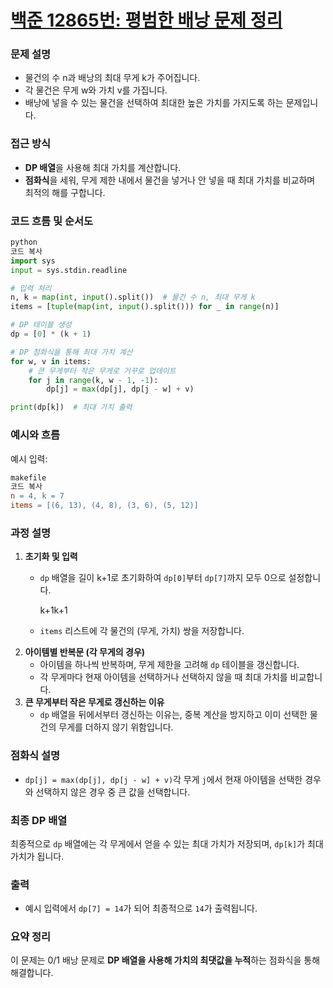 # [백준 12865번: 평범한 배낭 문제 정리](https://www.acmicpc.net/problem/12865)
### 문제 설명

- 물건의 수 n과 배낭의 최대 무게 k가 주어집니다.
- 각 물건은 무게 w와 가치 v를 가집니다.
- 배낭에 넣을 수 있는 물건을 선택하여 최대한 높은 가치를 가지도록 하는 문제입니다.

### 접근 방식

- **DP 배열**을 사용해 최대 가치를 계산합니다.
- **점화식**을 세워, 무게 제한 내에서 물건을 넣거나 안 넣을 때 최대 가치를 비교하며 최적의 해를 구합니다.

### 코드 흐름 및 순서도

```python
python
코드 복사
import sys
input = sys.stdin.readline

# 입력 처리
n, k = map(int, input().split())  # 물건 수 n, 최대 무게 k
items = [tuple(map(int, input().split())) for _ in range(n)]

# DP 테이블 생성
dp = [0] * (k + 1)

# DP 점화식을 통해 최대 가치 계산
for w, v in items:
    # 큰 무게부터 작은 무게로 거꾸로 업데이트
    for j in range(k, w - 1, -1):
        dp[j] = max(dp[j], dp[j - w] + v)

print(dp[k])  # 최대 가치 출력

```

### 예시와 흐름

예시 입력:

```makefile
makefile
코드 복사
n = 4, k = 7
items = [(6, 13), (4, 8), (3, 6), (5, 12)]

```

### 과정 설명

1. **초기화 및 입력**
    - `dp` 배열을 길이 k+1로 초기화하여 `dp[0]`부터 `dp[7]`까지 모두 0으로 설정합니다.
        
        k+1k+1
        
    - `items` 리스트에 각 물건의 (무게, 가치) 쌍을 저장합니다.
2. **아이템별 반복문 (각 무게의 경우)**
    - 아이템을 하나씩 반복하며, 무게 제한을 고려해 `dp` 테이블을 갱신합니다.
    - 각 무게마다 현재 아이템을 선택하거나 선택하지 않을 때 최대 가치를 비교합니다.
3. **큰 무게부터 작은 무게로 갱신하는 이유**
    - `dp` 배열을 뒤에서부터 갱신하는 이유는, 중복 계산을 방지하고 이미 선택한 물건의 무게를 더하지 않기 위함입니다.

### 점화식 설명

- `dp[j] = max(dp[j], dp[j - w] + v)`각 무게 `j`에서 현재 아이템을 선택한 경우와 선택하지 않은 경우 중 큰 값을 선택합니다.

### 최종 DP 배열

최종적으로 `dp` 배열에는 각 무게에서 얻을 수 있는 최대 가치가 저장되며, `dp[k]`가 최대 가치가 됩니다.

### 출력

- 예시 입력에서 `dp[7] = 14`가 되어 최종적으로 `14`가 출력됩니다.

### 요약 정리

이 문제는 0/1 배낭 문제로 **DP 배열을 사용해 가치의 최댓값을 누적**하는 점화식을 통해 해결합니다.
